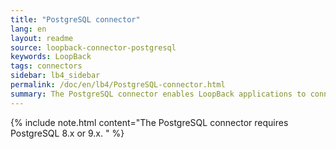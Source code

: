 ```yaml
---
title: "PostgreSQL connector"
lang: en
layout: readme
source: loopback-connector-postgresql
keywords: LoopBack
tags: connectors
sidebar: lb4_sidebar
permalink: /doc/en/lb4/PostgreSQL-connector.html
summary: The PostgreSQL connector enables LoopBack applications to connect to PostgreSQL data sources.
---
```


{% include note.html content="The PostgreSQL connector requires PostgreSQL 8.x or 9.x.
" %}
